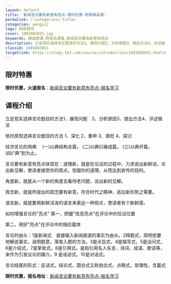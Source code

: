 ```yaml
---
layout: default
title: '新闻言论要有新意有亮点-限时优惠-网易精品课'
permalink: /:categories/:title/
categories: wangyi2
tags: 网易提供
cover: 1003803031.jpg
keywords: 精选网课,网易云课堂,新闻言论要有新意有亮点
description: 立足现实选择言论题目的方法1、展现问题2、分析原因3、提出方法4、评述做法依托原型选择言论题目的方法1、深化2、重申3、
classid: 1003803031
targetlink: https://study.163.com/course/introduction/1003803031.htm?share=1&shareId=1025206652&utm_campaign=share&utm_medium=iphoneShare&utm_source=&utm_u=1025206652
---
```


## 限时特惠

**限时优惠，火速报名**：[新闻言论要有新意有亮点-报名学习](https://study.163.com/course/introduction/1003803031.htm?share=1&shareId=1025206652&utm_campaign=share&utm_medium=iphoneShare&utm_source=&utm_u=1025206652)

## 课程介绍

立足现实选择言论题目的方法1、展现问题　2、分析原因3、提出方法4、评述做法

依托原型选择言论题目的方法 1、深化 2、重申 3、褒贬 4、探讨

经济言论的用典 　(一)以典结构全篇， (二)以典衍展成篇，  (三)以典开篇，  (四)“典”到为止。

言论要有新意有亮点体现在：道理新，就是在论证的过程中，力求说出新鲜话，论出新见解，使读者接受你的观点，信服你的道理，从而达到宣传的目的。

角度新，就是从一个新的角度去看待老问题，谈出新的见解。

观念新，就是所提出的观念要有新意，符合时代之精神，适应新形势之需要。

语言新，就是要用新鲜活泼的语言来表达一种观点，使读者有个新鲜感。

如何增强言论的"亮点" 第一，把握"信息亮点"在评论中的恰当位置 

 第二，用好"亮点"在评论中的相应载体

言论的由头：1是新闻式　直接输入新闻报道的事实为由头。2释题式，简明扼要地解说事实，说明题意，落笔入题的方法。3是点旨式，4是描写式，5是设问式，6是介绍式，7是掌故式。8是引用式。是指引用名人名言、诗词、成语、歌谣等，来作为引发议论的媒介。9 是谣谚式。10是对话式。

言论结尾的形式：反诘式，结论式，圆合式又称拍合式，点睛式，哲理性，含蓄式

**限时优惠，报名地址**：[新闻言论要有新意有亮点-报名学习](https://study.163.com/course/introduction/1003803031.htm?share=1&shareId=1025206652&utm_campaign=share&utm_medium=iphoneShare&utm_source=&utm_u=1025206652)

